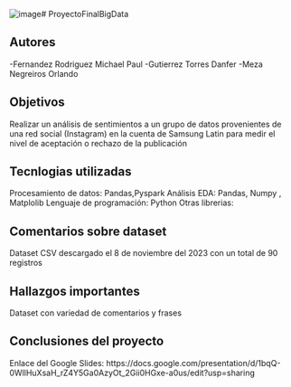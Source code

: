 ![image](https://github.com/michaellogi28fr/ProyectoFinalBigData/assets/116052802/79b332ae-fbdf-4d59-8c3b-930a85d7621a)# ProyectoFinalBigData

## Autores
-Fernandez Rodriguez Michael Paul
-Gutierrez Torres Danfer
-Meza Negreiros Orlando

## Objetivos
Realizar un análisis de sentimientos a un grupo de datos provenientes de una red social (Instagram)
en la cuenta de Samsung Latin para medir el nivel de aceptación o rechazo de la publicación

## Tecnlogias utilizadas
Procesamiento de datos: Pandas,Pyspark
Análisis EDA: Pandas, Numpy , Matplolib
Lenguaje de programación: Python
Otras librerias: 

## Comentarios sobre dataset
Dataset CSV descargado el 8 de noviembre del 2023 con un total de 90 registros

## Hallazgos importantes
Dataset con variedad de comentarios y frases

## Conclusiones del proyecto


<p>Enlace del Google Slides: https://docs.google.com/presentation/d/1bqQ-0WllHuXsaH_rZ4Y5Ga0AzyOt_2Gii0HGxe-a0us/edit?usp=sharing </p>

